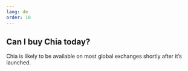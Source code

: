 ```yaml
---
lang: de
order: 10
---
```


Can I buy Chia today?
-----------------------

Chia is likely to be available on most global exchanges shortly after it’s launched.
